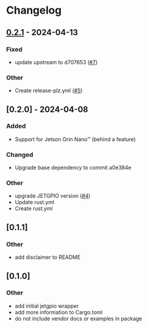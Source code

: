 # Changelog

## [0.2.1](https://github.com/raoz/jetgpio-sys/compare/v0.2.0...v0.2.1) - 2024-04-13

### Fixed
- update upstream to d707653 ([#7](https://github.com/raoz/jetgpio-sys/pull/7))

### Other
- Create release-plz.yml ([#5](https://github.com/raoz/jetgpio-sys/pull/5))

## [0.2.0] - 2024-04-08

### Added
- Support for Jetson Orin Nano™ (behind a feature)

### Changed
- Upgrade base dependency to commit a0e384e

### Other
- upgrade JETGPIO version ([#4](https://github.com/raoz/jetgpio-sys/pull/4))
- Update rust.yml
- Create rust.yml

## [0.1.1]

### Other
- add disclaimer to README

## [0.1.0]

### Other
- add initial jetgpio wrapper
- add more information to Cargo.toml
- do not include vendor docs or examples in package
